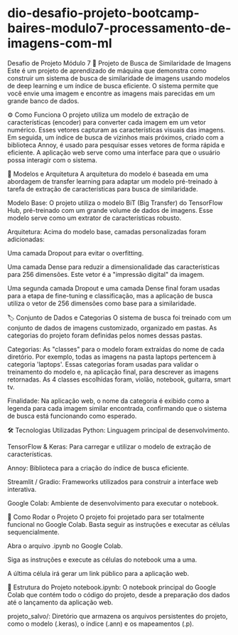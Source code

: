 # dio-desafio-projeto-bootcamp-baires-modulo7-processamento-de-imagens-com-ml
Desafio de Projeto Módulo 7
🔎 Projeto de Busca de Similaridade de Imagens
Este é um projeto de aprendizado de máquina que demonstra como construir um sistema de busca de similaridade de imagens usando modelos de deep learning e um índice de busca eficiente. O sistema permite que você envie uma imagem e encontre as imagens mais parecidas em um grande banco de dados.

⚙️ Como Funciona
O projeto utiliza um modelo de extração de características (encoder) para converter cada imagem em um vetor numérico. Esses vetores capturam as características visuais das imagens. Em seguida, um índice de busca de vizinhos mais próximos, criado com a biblioteca Annoy, é usado para pesquisar esses vetores de forma rápida e eficiente. A aplicação web serve como uma interface para que o usuário possa interagir com o sistema.

🧠 Modelos e Arquitetura
A arquitetura do modelo é baseada em uma abordagem de transfer learning para adaptar um modelo pré-treinado à tarefa de extração de características para busca de similaridade.

Modelo Base: O projeto utiliza o modelo BiT (Big Transfer) do TensorFlow Hub, pré-treinado com um grande volume de dados de imagens. Esse modelo serve como um extrator de características robusto.

Arquitetura: Acima do modelo base, camadas personalizadas foram adicionadas:

Uma camada Dropout para evitar o overfitting.

Uma camada Dense para reduzir a dimensionalidade das características para 256 dimensões. Este vetor é a "impressão digital" da imagem.

Uma segunda camada Dropout e uma camada Dense final foram usadas para a etapa de fine-tuning e classificação, mas a aplicação de busca utiliza o vetor de 256 dimensões como base para a similaridade.

🏷️ Conjunto de Dados e Categorias
O sistema de busca foi treinado com um conjunto de dados de imagens customizado, organizado em pastas. As categorias do projeto foram definidas pelos nomes dessas pastas.

Categorias: As "classes" para o modelo foram extraídas do nome de cada diretório. Por exemplo, todas as imagens na pasta laptops pertencem à categoria 'laptops'. Essas categorias foram usadas para validar o treinamento do modelo e, na aplicação final, para descrever as imagens retornadas. As 4 classes escolhidas foram, violão, notebook, guitarra, smart tv.

Finalidade: Na aplicação web, o nome da categoria é exibido como a legenda para cada imagem similar encontrada, confirmando que o sistema de busca está funcionando como esperado.

🛠️ Tecnologias Utilizadas
Python: Linguagem principal de desenvolvimento.

TensorFlow & Keras: Para carregar e utilizar o modelo de extração de características.

Annoy: Biblioteca para a criação do índice de busca eficiente.

Streamlit / Gradio: Frameworks utilizados para construir a interface web interativa.

Google Colab: Ambiente de desenvolvimento para executar o notebook.

🚀 Como Rodar o Projeto
O projeto foi projetado para ser totalmente funcional no Google Colab. Basta seguir as instruções e executar as células sequencialmente.

Abra o arquivo .ipynb no Google Colab.

Siga as instruções e execute as células do notebook uma a uma.

A última célula irá gerar um link público para a aplicação web.

📂 Estrutura do Projeto
notebook.ipynb: O notebook principal do Google Colab que contém todo o código do projeto, desde a preparação dos dados até o lançamento da aplicação web.

projeto_salvo/: Diretório que armazena os arquivos persistentes do projeto, como o modelo (.keras), o índice (.ann) e os mapeamentos (.p).
